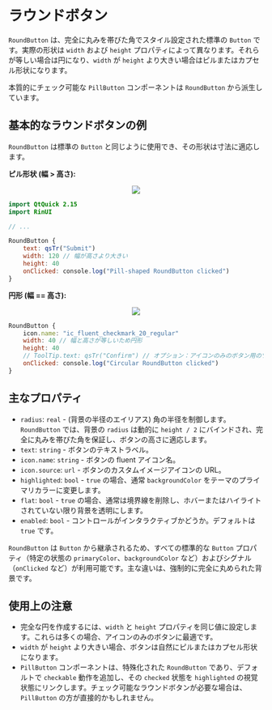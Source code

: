 # ラウンドボタン

`RoundButton` は、完全に丸みを帯びた角でスタイル設定された標準の `Button` です。実際の形状は `width` および `height` プロパティによって異なります。それらが等しい場合は円になり、`width` が `height` より大きい場合はピルまたはカプセル形状になります。

本質的にチェック可能な `PillButton` コンポーネントは `RoundButton` から派生しています。

## 基本的なラウンドボタンの例

`RoundButton` は標準の `Button` と同じように使用でき、その形状は寸法に適応します。

**ピル形状 (幅 > 高さ):**
<div align="center">
  <img src="/assets/images/BasicInput/RoundButton/roundbutton-pill.png"> <!-- Placeholder: 画像パスは確認または作成が必要です -->
</div>

```qml
import QtQuick 2.15
import RinUI

// ...

RoundButton {
    text: qsTr("Submit")
    width: 120 // 幅が高さより大きい
    height: 40 
    onClicked: console.log("Pill-shaped RoundButton clicked")
}
```

**円形 (幅 == 高さ):**
<div align="center">
  <img src="/assets/images/BasicInput/RoundButton/roundbutton-circle.png"> <!-- Placeholder: 画像パスは確認または作成が必要です -->
</div>

```qml
RoundButton {
    icon.name: "ic_fluent_checkmark_20_regular"
    width: 40 // 幅と高さが等しいため円形
    height: 40
    // ToolTip.text: qsTr("Confirm") // オプション：アイコンのみのボタン用のツールチップ
    onClicked: console.log("Circular RoundButton clicked")
}
```

## 主なプロパティ

*   `radius`: `real` - (背景の半径のエイリアス) 角の半径を制御します。`RoundButton` では、背景の `radius` は動的に `height / 2` にバインドされ、完全に丸みを帯びた角を保証し、ボタンの高さに適応します。
*   `text`: `string` - ボタンのテキストラベル。
*   `icon.name`: `string` - ボタンの fluent アイコン名。
*   `icon.source`: `url` - ボタンのカスタムイメージアイコンの URL。
*   `highlighted`: `bool` - `true` の場合、通常 `backgroundColor` をテーマのプライマリカラーに変更します。
*   `flat`: `bool` - `true` の場合、通常は境界線を削除し、ホバーまたはハイライトされていない限り背景を透明にします。
*   `enabled`: `bool` - コントロールがインタラクティブかどうか。デフォルトは `true` です。

`RoundButton` は `Button` から継承されるため、すべての標準的な `Button` プロパティ（特定の状態の `primaryColor`、`backgroundColor` など）およびシグナル（`onClicked` など）が利用可能です。主な違いは、強制的に完全に丸められた背景です。

## 使用上の注意

*   完全な円を作成するには、`width` と `height` プロパティを同じ値に設定します。これらは多くの場合、アイコンのみのボタンに最適です。
*   `width` が `height` より大きい場合、ボタンは自然にピルまたはカプセル形状になります。
*   `PillButton` コンポーネントは、特殊化された `RoundButton` であり、デフォルトで `checkable` 動作を追加し、その `checked` 状態を `highlighted` の視覚状態にリンクします。チェック可能なラウンドボタンが必要な場合は、`PillButton` の方が直接的かもしれません。

```
